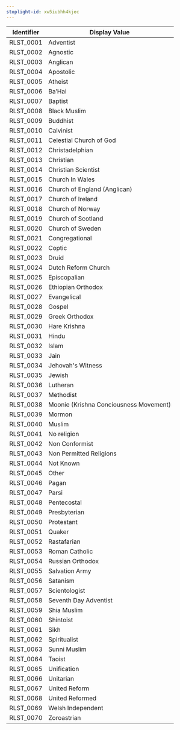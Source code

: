 ```yaml
---
stoplight-id: xw5iubhh4kjec
---
```


Identifier  |  Display Value
------------|----------------------------------------
RLST_0001   |  Adventist
RLST_0002   |  Agnostic
RLST_0003   |  Anglican
RLST_0004   |  Apostolic
RLST_0005   |  Atheist
RLST_0006   |  Ba&#8217;Hai
RLST_0007   |  Baptist
RLST_0008   |  Black Muslim
RLST_0009   |  Buddhist
RLST_0010   |  Calvinist
RLST_0011   |  Celestial Church of God
RLST_0012   |  Christadelphian
RLST_0013   |  Christian
RLST_0014   |  Christian Scientist
RLST_0015   |  Church In Wales
RLST_0016   |  Church of England (Anglican)
RLST_0017   |  Church of Ireland
RLST_0018   |  Church of Norway
RLST_0019   |  Church of Scotland
RLST_0020   |  Church of Sweden
RLST_0021   |  Congregational
RLST_0022   |  Coptic
RLST_0023   |  Druid
RLST_0024   |  Dutch Reform Church
RLST_0025   |  Episcopalian
RLST_0026   |  Ethiopian Orthodox
RLST_0027   |  Evangelical
RLST_0028   |  Gospel
RLST_0029   |  Greek Orthodox
RLST_0030   |  Hare Krishna
RLST_0031   |  Hindu
RLST_0032   |  Islam
RLST_0033   |  Jain
RLST_0034   |  Jehovah&#39;s Witness
RLST_0035   |  Jewish
RLST_0036   |  Lutheran
RLST_0037   |  Methodist
RLST_0038   |  Moonie (Krishna Conciousness Movement)
RLST_0039   |  Mormon
RLST_0040   |  Muslim
RLST_0041   |  No religion
RLST_0042   |  Non Conformist
RLST_0043   |  Non Permitted Religions
RLST_0044   |  Not Known
RLST_0045   |  Other
RLST_0046   |  Pagan
RLST_0047   |  Parsi
RLST_0048   |  Pentecostal
RLST_0049   |  Presbyterian
RLST_0050   |  Protestant
RLST_0051   |  Quaker
RLST_0052   |  Rastafarian
RLST_0053   |  Roman Catholic
RLST_0054   |  Russian Orthodox
RLST_0055   |  Salvation Army
RLST_0056   |  Satanism
RLST_0057   |  Scientologist
RLST_0058   |  Seventh Day Adventist
RLST_0059   |  Shia Muslim
RLST_0060   |  Shintoist
RLST_0061   |  Sikh
RLST_0062   |  Spiritualist
RLST_0063   |  Sunni Muslim
RLST_0064   |  Taoist
RLST_0065   |  Unification
RLST_0066   |  Unitarian
RLST_0067   |  United Reform
RLST_0068   |  United Reformed
RLST_0069   |  Welsh Independent
RLST_0070   |  Zoroastrian